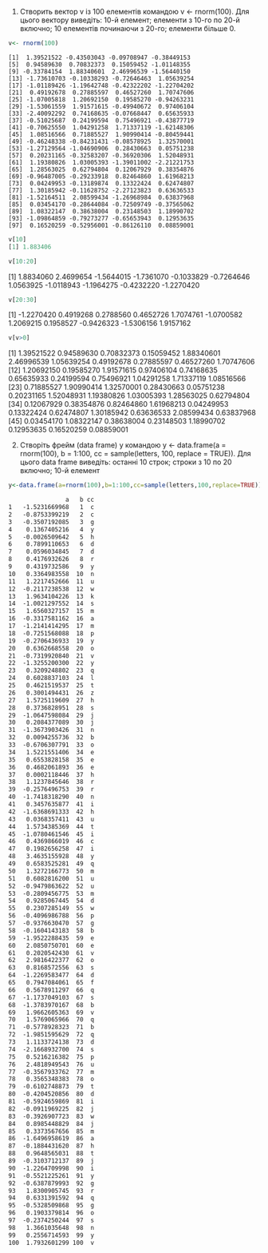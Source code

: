 1.	Створить вектор v із 100 елементів командою v <- rnorm(100). Для цього вектору виведіть: 10-й елемент; елементи з 10-го по 20-й включно; 10 елементів починаючи з 20-го; елементи більше 0.
```r
v<- rnorm(100)
```
  ```
  [1]  1.39521522 -0.43503043 -0.09708947 -0.38449153
  [5]  0.94589630  0.70832373  0.15059452 -1.01148355
  [9] -0.33784154  1.88340601  2.46996539 -1.56440150
 [13] -1.73610703 -0.10338293 -0.72646463  1.05639254
 [17] -1.01189426 -1.19642748 -0.42322202 -1.22704202
 [21]  0.49192678  0.27885597  0.46527260  1.70747606
 [25] -1.07005818  1.20692150  0.19585270 -0.94263231
 [29] -1.53061559  1.91571615 -0.49940672  0.97406104
 [33] -2.40092292  0.74168635 -0.07668447  0.65635933
 [37] -0.51025687  0.24199594  0.75496921 -0.43877719
 [41] -0.70625550  1.04291258  1.71337119 -1.62148306
 [45]  1.08516566  0.71885527  1.90990414 -0.80459441
 [49] -0.46248338 -0.84231431 -0.08578925  1.32570001
 [53] -1.27129564 -1.04690906  0.28430663  0.05751238
 [57]  0.20231165 -0.32583207 -0.36920306  1.52048931
 [61]  1.19380826  1.03005393 -1.39011002 -2.21221753
 [65]  1.28563025  0.62794804  0.12067929  0.38354876
 [69] -0.96487005 -0.29233918  0.82464860  1.61968213
 [73]  0.04249953 -0.13189874  0.13322424  0.62474807
 [77]  1.30185942 -0.11628752 -2.27123823  0.63636533
 [81] -1.52164511  2.08599434 -1.26968984  0.63837968
 [85]  0.03454170 -0.28644084 -0.72509749 -0.37565062
 [89]  1.08322147  0.38638004  0.23148503  1.18990702
 [93] -1.09864859 -0.79273277 -0.65653943  0.12953635
 [97]  0.16520259 -0.52956001 -0.86126110  0.08859001
```
```r
v[10]
[1] 1.883406
```
```r
v[10:20]
```
 [1]  1.8834060  2.4699654 -1.5644015 -1.7361070 -0.1033829 -0.7264646  1.0563925 -1.0118943 -1.1964275 -0.4232220 -1.2270420
```r
v[20:30]
```
 [1] -1.2270420  0.4919268  0.2788560  0.4652726  1.7074761 -1.0700582  1.2069215  0.1958527 -0.9426323 -1.5306156  1.9157162
 ```r
v[v>0]
```
[1] 1.39521522 0.94589630 0.70832373 0.15059452 1.88340601 2.46996539 1.05639254 0.49192678 0.27885597 0.46527260 1.70747606
[12] 1.20692150 0.19585270 1.91571615 0.97406104 0.74168635 0.65635933 0.24199594 0.75496921 1.04291258 1.71337119 1.08516566
[23] 0.71885527 1.90990414 1.32570001 0.28430663 0.05751238 0.20231165 1.52048931 1.19380826 1.03005393 1.28563025 0.62794804
[34] 0.12067929 0.38354876 0.82464860 1.61968213 0.04249953 0.13322424 0.62474807 1.30185942 0.63636533 2.08599434 0.63837968
[45] 0.03454170 1.08322147 0.38638004 0.23148503 1.18990702 0.12953635 0.16520259 0.08859001

2. Створіть фрейм (data frame) y командою y <- data.frame(a = rnorm(100), b = 1:100, cc = sample(letters, 100, replace = TRUE)). Для цього data frame виведіть: останні 10 строк; строки з 10 по 20 включно; 10-й елемент 
```r
y<-data.frame(a=rnorm(100),b=1:100,cc=sample(letters,100,replace=TRUE))
```
```y
                a   b cc
1   -1.5231669968   1  c
2   -0.8753399219   2  c
3   -0.3507192085   3  g
4    0.1367405216   4  y
5   -0.0026509642   5  h
6    0.7899110653   6  d
7    0.0596034845   7  d
8    0.4176932626   8  r
9    0.4319732586   9  y
10   0.3364983558  10  n
11   1.2217452666  11  u
12  -0.2117238538  12  w
13   1.9634104226  13  k
14  -1.0021297552  14  s
15   1.6560327157  15  m
16  -0.3317581162  16  a
17  -1.2141414295  17  m
18  -0.7251568088  18  p
19  -0.2706436933  19  y
20   0.6362668558  20  o
21  -0.7319920840  21  v
22  -1.3255200300  22  y
23   0.3209248802  23  q
24   0.6028837103  24  l
25   0.4621519537  25  t
26   0.3001494431  26  z
27   1.5725119609  27  h
28   0.3736828951  28  s
29  -1.0647598084  29  j
30   0.2084377089  30  j
31  -1.3673903426  31  n
32   0.0094255736  32  b
33  -0.6706307791  33  o
34   1.5221551406  34  e
35   0.6553828158  35  e
36   0.4682061893  36  e
37   0.0002118446  37  h
38   1.1237845646  38  r
39  -0.2576496753  39  r
40  -1.7418318290  40  n
41   0.3457635877  41  i
42  -1.6368691333  42  h
43   0.0368357411  43  u
44   1.5734385369  44  t
45  -1.0780461546  45  i
46   0.4369866019  46  c
47   0.1982656258  47  i
48   3.4635155928  48  y
49   0.6583525281  49  q
50   1.3272166773  50  m
51   0.6082816200  51  u
52  -0.9479863622  52  u
53  -0.2809456775  53  m
54   0.9285067445  54  d
55   0.2307285149  55  w
56  -0.4096986788  56  p
57  -0.9376630470  57  g
58  -0.1604143183  58  b
59  -1.9522288435  59  e
60   2.0850750701  60  e
61   0.2020542430  61  v
62   2.9816422377  62  o
63   0.8168572556  63  s
64  -1.2269583477  64  d
65   0.7947084061  65  f
66   0.5678911297  66  q
67  -1.1737049103  67  s
68  -1.3783970167  68  b
69   1.9662605363  69  v
70   1.5769065966  70  q
71  -0.5778928323  71  b
72  -1.9851595629  72  q
73   1.1133724138  73  d
74  -2.1668932700  74  s
75   0.5216216382  75  p
76   2.4818949543  76  u
77  -0.3567933762  77  m
78   0.3565348383  78  o
79  -0.6102748873  79  t
80  -0.4204520856  80  d
81  -0.5924659869  81  i
82  -0.0911969225  82  j
83  -0.3926907723  83  w
84   0.8985448829  84  j
85   0.3373567656  85  m
86  -1.6496958619  86  a
87  -0.1884431620  87  h
88   0.9648565031  88  t
89  -0.3103712137  89  j
90  -1.2264709998  90  i
91  -0.5521225261  91  y
92  -0.6387879993  92  g
93   1.8300905745  93  r
94   0.6331391592  94  q
95  -0.5328509868  95  g
96   0.1903379814  96  o
97  -0.2374250244  97  s
98   1.3661035648  98  n
99   0.2556714593  99  y
100  1.7932601299 100  v
```
